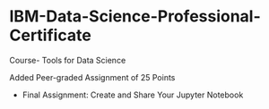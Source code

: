 # IBM-Data-Science-Professional-Certificate

Course- Tools for Data Science

Added Peer-graded Assignment of 25 Points
 - Final Assignment: Create and Share Your Jupyter Notebook